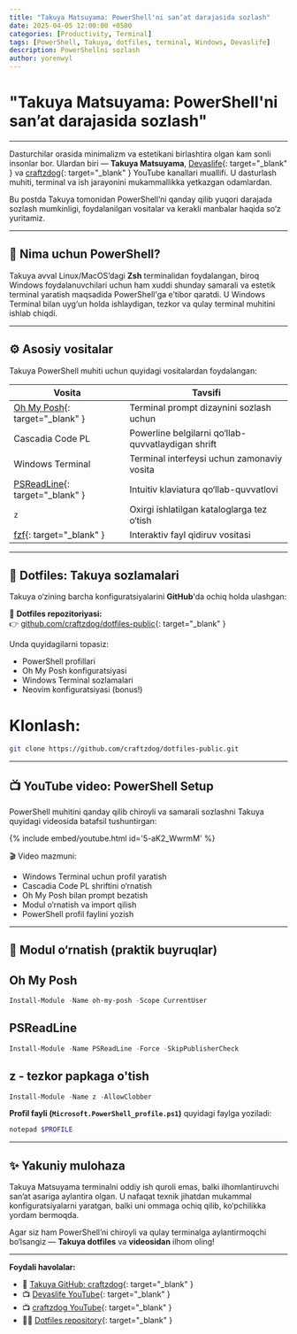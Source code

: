 ```yaml
---
title: "Takuya Matsuyama: PowerShell'ni sanʼat darajasida sozlash"
date: 2025-04-05 12:00:00 +0500
categories: [Productivity, Terminal]
tags: [PowerShell, Takuya, dotfiles, terminal, Windows, Devaslife]
description: PowerShellni sozlash
author: yorenwyl
---
```


# "Takuya Matsuyama: PowerShell'ni sanʼat darajasida sozlash"
---

Dasturchilar orasida minimalizm va estetikani birlashtira olgan kam sonli insonlar bor. Ulardan biri — **Takuya Matsuyama**, [Devaslife](https://www.youtube.com/@devaslife){: target="_blank" } va [craftzdog](https://www.youtube.com/@craftzdog){: target="_blank" } YouTube kanallari muallifi. U dasturlash muhiti, terminal va ish jarayonini mukammallikka yetkazgan odamlardan.

Bu postda Takuya tomonidan PowerShell’ni qanday qilib yuqori darajada sozlash mumkinligi, foydalanilgan vositalar va kerakli manbalar haqida so‘z yuritamiz.

---

## 🎯 Nima uchun PowerShell?

Takuya avval Linux/MacOS’dagi **Zsh** terminalidan foydalangan, biroq Windows foydalanuvchilari uchun ham xuddi shunday samarali va estetik terminal yaratish maqsadida PowerShell'ga eʼtibor qaratdi. U Windows Terminal bilan uyg‘un holda ishlaydigan, tezkor va qulay terminal muhitini ishlab chiqdi.

---

## ⚙️ Asosiy vositalar

Takuya PowerShell muhiti uchun quyidagi vositalardan foydalangan:

| Vosita | Tavsifi |
|--------|---------|
| [Oh My Posh](https://ohmyposh.dev/){: target="_blank" } | Terminal prompt dizaynini sozlash uchun |
| Cascadia Code PL | Powerline belgilarni qo‘llab-quvvatlaydigan shrift |
| Windows Terminal | Terminal interfeysi uchun zamonaviy vosita |
| [PSReadLine](https://github.com/PowerShell/PSReadLine){: target="_blank" } | Intuitiv klaviatura qo‘llab-quvvatlovi |
| `z` | Oxirgi ishlatilgan kataloglarga tez o‘tish |
| [fzf](https://github.com/junegunn/fzf){: target="_blank" } | Interaktiv fayl qidiruv vositasi |

---

## 🧰 Dotfiles: Takuya sozlamalari

Takuya o‘zining barcha konfiguratsiyalarini **GitHub**'da ochiq holda ulashgan:

🔗 **Dotfiles repozitoriyasi:**  
👉 [github.com/craftzdog/dotfiles-public](https://github.com/craftzdog/dotfiles-public){: target="_blank" }

Unda quyidagilarni topasiz:

- PowerShell profillari
- Oh My Posh konfiguratsiyasi
- Windows Terminal sozlamalari
- Neovim konfiguratsiyasi (bonus!)

# Klonlash:
```bash
git clone https://github.com/craftzdog/dotfiles-public.git
```

---

## 📺 YouTube video: PowerShell Setup

PowerShell muhitini qanday qilib chiroyli va samarali sozlashni Takuya quyidagi videosida batafsil tushuntirgan:

{% include embed/youtube.html id='5-aK2_WwrmM' %}

🎬 Video mazmuni:
- Windows Terminal uchun profil yaratish
- Cascadia Code PL shriftini o‘rnatish
- Oh My Posh bilan prompt bezatish
- Modul o‘rnatish va import qilish
- PowerShell profil faylini yozish

---

## 🔌 Modul o‘rnatish (praktik buyruqlar)

## Oh My Posh
```powershell
Install-Module -Name oh-my-posh -Scope CurrentUser
```
## PSReadLine
```powershell
Install-Module -Name PSReadLine -Force -SkipPublisherCheck
```

## z - tezkor papkaga o'tish
```powershell
Install-Module -Name z -AllowClobber
```

**Profil fayli (`Microsoft.PowerShell_profile.ps1`)** quyidagi faylga yoziladi:
```powershell
notepad $PROFILE
```

---

## ✨ Yakuniy mulohaza

Takuya Matsuyama terminalni oddiy ish quroli emas, balki ilhomlantiruvchi sanʼat asariga aylantira olgan. U nafaqat texnik jihatdan mukammal konfiguratsiyalarni yaratgan, balki uni ommaga ochiq qilib, ko‘pchilikka yordam bermoqda.

Agar siz ham PowerShell’ni chiroyli va qulay terminalga aylantirmoqchi bo‘lsangiz — **Takuya dotfiles** va **videosidan** ilhom oling!

---

**Foydali havolalar:**

- 🔗 [Takuya GitHub: craftzdog](https://github.com/craftzdog){: target="_blank" }
- 📺 [Devaslife YouTube](https://www.youtube.com/@devaslife){: target="_blank" }
- 📺 [craftzdog YouTube](https://www.youtube.com/@craftzdog){: target="_blank" }
- 🧑‍💻 [Dotfiles repository](https://github.com/craftzdog/dotfiles-public){: target="_blank" }
